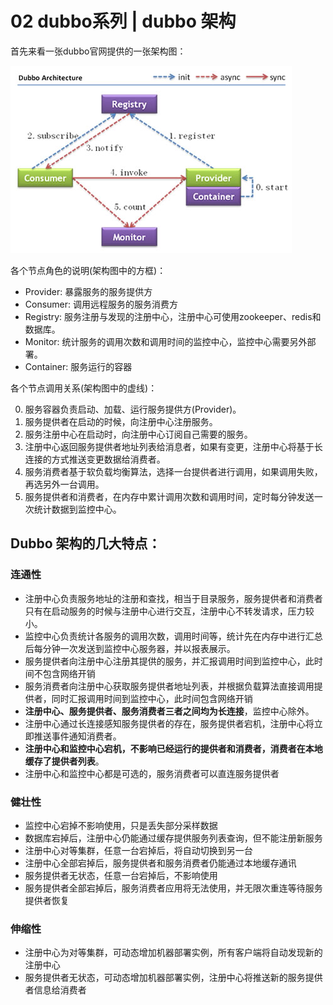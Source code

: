 # 02 dubbo系列 | dubbo 架构

首先来看一张dubbo官网提供的一张架构图：

![Alt](../../.vuepress/public/series/dubbo/6005-1.jpg)

各个节点角色的说明(架构图中的方框)：

- Provider: 暴露服务的服务提供方
- Consumer: 调用远程服务的服务消费方
- Registry: 服务注册与发现的注册中心，注册中心可使用zookeeper、redis和数据库。
- Monitor: 统计服务的调用次数和调用时间的监控中心，监控中心需要另外部署。
- Container: 服务运行的容器


各个节点调用关系(架构图中的虚线)：

0. 服务容器负责启动、加载、运行服务提供方(Provider)。
1. 服务提供者在启动的时候，向注册中心注册服务。
2. 服务注册中心在启动时，向注册中心订阅自己需要的服务。
3. 注册中心返回服务提供者地址列表给消息者，如果有变更，注册中心将基于长连接的方式推送变更数据给消费者。
4. 服务消费者基于软负载均衡算法，选择一台提供者进行调用，如果调用失败，再选另外一台调用。
5. 服务提供者和消费者，在内存中累计调用次数和调用时间，定时每分钟发送一次统计数据到监控中心。


## Dubbo 架构的几大特点：

### 连通性
- 注册中心负责服务地址的注册和查找，相当于目录服务，服务提供者和消费者只有在启动服务的时候与注册中心进行交互，注册中心不转发请求，压力较小。
- 监控中心负责统计各服务的调用次数，调用时间等，统计先在内存中进行汇总后每分钟一次发送到监控中心服务器，并以报表展示。
- 服务提供者向注册中心注册其提供的服务，并汇报调用时间到监控中心，此时间不包含网络开销
- 服务消费者向注册中心获取服务提供者地址列表，并根据负载算法直接调用提供者，同时汇报调用时间到监控中心，此时间包含网络开销
- **注册中心、服务提供者、服务消费者三者之间均为长连接**，监控中心除外。
- 注册中心通过长连接感知服务提供者的存在，服务提供者宕机，注册中心将立即推送事件通知消费者。
- **注册中心和监控中心宕机，不影响已经运行的提供者和消费者，消费者在本地缓存了提供者列表**。
- 注册中心和监控中心都是可选的，服务消费者可以直连服务提供者

### 健壮性
- 监控中心宕掉不影响使用，只是丢失部分采样数据
- 数据库宕掉后，注册中心仍能通过缓存提供服务列表查询，但不能注册新服务
- 注册中心对等集群，任意一台宕掉后，将自动切换到另一台
- 注册中心全部宕掉后，服务提供者和服务消费者仍能通过本地缓存通讯
- 服务提供者无状态，任意一台宕掉后，不影响使用
- 服务提供者全部宕掉后，服务消费者应用将无法使用，并无限次重连等待服务提供者恢复

### 伸缩性
- 注册中心为对等集群，可动态增加机器部署实例，所有客户端将自动发现新的注册中心
- 服务提供者无状态，可动态增加机器部署实例，注册中心将推送新的服务提供者信息给消费者